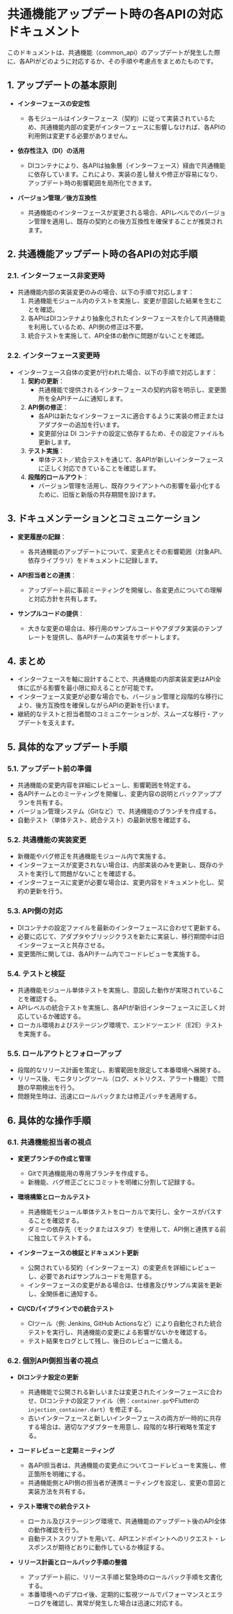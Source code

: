 <!-- 新規ファイル: common_api_update_documentation.md の作成 -->
# 共通機能アップデート時の各APIの対応ドキュメント

このドキュメントは、共通機能（common_api）のアップデートが発生した際に、各APIがどのように対応するか、その手順や考慮点をまとめたものです。

## 1. アップデートの基本原則

- **インターフェースの安定性**
  - 各モジュールはインターフェース（契約）に従って実装されているため、共通機能内部の変更がインターフェースに影響しなければ、各APIの利用側は変更する必要がありません。

- **依存性注入（DI）の活用**
  - DIコンテナにより、各APIは抽象層（インターフェース）経由で共通機能に依存しています。これにより、実装の差し替えや修正が容易になり、アップデート時の影響範囲を局所化できます。

- **バージョン管理／後方互換性**
  - 共通機能のインターフェースが変更される場合、APIレベルでのバージョン管理を適用し、既存の契約との後方互換性を確保することが推奨されます。

## 2. 共通機能アップデート時の各APIの対応手順

### 2.1. インターフェース非変更時

- 共通機能内部の実装変更のみの場合、以下の手順で対応します：
  1. 共通機能モジュール内のテストを実施し、変更が意図した結果を生むことを確認。
  2. 各APIはDIコンテナより抽象化されたインターフェースを介して共通機能を利用しているため、API側の修正は不要。
  3. 統合テストを実施して、API全体の動作に問題がないことを確認。

### 2.2. インターフェース変更時

- インターフェース自体の変更が行われた場合、以下の手順で対応します：
  1. **契約の更新**：
     - 共通機能で提供されるインターフェースの契約内容を明示し、変更箇所を全APIチームに通知します。
  2. **API側の修正**：
     - 各APIは新たなインターフェースに適合するように実装の修正またはアダプターの追加を行います。
     - 変更部分は DI コンテナの設定に依存するため、その設定ファイルも更新します。
  3. **テスト実施**：
     - 単体テスト／統合テストを通じて、各APIが新しいインターフェースに正しく対応できていることを確認します。
  4. **段階的ロールアウト**：
     - バージョン管理を活用し、既存クライアントへの影響を最小化するために、旧版と新版の共存期間を設けます。

## 3. ドキュメンテーションとコミュニケーション

- **変更履歴の記録**：
  - 各共通機能のアップデートについて、変更点とその影響範囲（対象API、依存ライブラリ）をドキュメントに記録します。

- **API担当者との連携**：
  - アップデート前に事前ミーティングを開催し、各変更点についての理解と対応方針を共有します。

- **サンプルコードの提供**：
  - 大きな変更の場合は、移行用のサンプルコードやアダプタ実装のテンプレートを提供し、各APIチームの実装をサポートします。

## 4. まとめ

- インターフェースを軸に設計することで、共通機能の内部実装変更はAPI全体に広がる影響を最小限に抑えることが可能です。
- インターフェース変更が必要な場合でも、バージョン管理と段階的な移行により、後方互換性を確保しながらAPIの更新を行います。
- 継続的なテストと担当者間のコミュニケーションが、スムーズな移行・アップデートを支えます。

## 5. 具体的なアップデート手順

### 5.1. アップデート前の準備
- 共通機能の変更内容を詳細にレビューし、影響範囲を特定する。
- 各APIチームとのミーティングを開催し、変更内容の説明とバックアッププランを共有する。
- バージョン管理システム（Gitなど）で、共通機能のブランチを作成する。
- 自動テスト（単体テスト、統合テスト）の最新状態を確認する。

### 5.2. 共通機能の実装変更
- 新機能やバグ修正を共通機能モジュール内で実施する。
- インターフェースが変更されない場合は、内部実装のみを更新し、既存のテストを実行して問題がないことを確認する。
- インターフェースに変更が必要な場合は、変更内容をドキュメント化し、契約の更新を行う。

### 5.3. API側の対応
- DIコンテナの設定ファイルを最新のインターフェースに合わせて更新する。
- 必要に応じて、アダプタやブリッジクラスを新たに実装し、移行期間中は旧インターフェースと共存させる。
- 変更箇所に関しては、各APIチーム内でコードレビューを実施する。

### 5.4. テストと検証
- 共通機能モジュール単体テストを実施し、意図した動作が実現されていることを確認する。
- APIレベルの統合テストを実施し、各APIが新旧インターフェースに正しく対応しているか確認する。
- ローカル環境およびステージング環境で、エンドツーエンド（E2E）テストを実施する。

### 5.5. ロールアウトとフォローアップ
- 段階的なリリース計画を策定し、影響範囲を限定して本番環境へ展開する。
- リリース後、モニタリングツール（ログ、メトリクス、アラート機能）で問題の早期検出を行う。
- 問題発生時は、迅速にロールバックまたは修正パッチを適用する。

## 6. 具体的な操作手順

### 6.1. 共通機能担当者の視点
- **変更ブランチの作成と管理**
  - Gitで共通機能用の専用ブランチを作成する。
  - 新機能、バグ修正ごとにコミットを明確に分割して記録する。

- **環境構築とローカルテスト**
  - 共通機能モジュール単体テストをローカルで実行し、全ケースがパスすることを確認する。
  - ダミーの依存先（モックまたはスタブ）を使用して、API側と連携する前に独立してテストする。

- **インターフェースの検証とドキュメント更新**
  - 公開されている契約（インターフェース）の変更点を詳細にレビューし、必要であればサンプルコードを用意する。
  - インターフェースの変更がある場合は、仕様書及びサンプル実装を更新し、全関係者に通知する。

- **CI/CDパイプラインでの統合テスト**
  - CIツール（例: Jenkins, GitHub Actionsなど）により自動化された統合テストを実行し、共通機能の変更による影響がないかを確認する。
  - テスト結果をログとして残し、後日のレビューに備える。

### 6.2. 個別API側担当者の視点
- **DIコンテナ設定の更新**
  - 共通機能で公開される新しいまたは変更されたインターフェースに合わせ、DIコンテナの設定ファイル（例：`container.go`やFlutterの`injection_container.dart`）を修正する。
  - 古いインターフェースと新しいインターフェースの両方が一時的に共存する場合は、適切なアダプターを用意し、段階的な移行戦略を策定する。

- **コードレビューと定期ミーティング**
  - 各API担当者は、共通機能の変更点についてコードレビューを実施し、修正箇所を明確にする。
  - 共通機能側とAPI側の担当者が連携ミーティングを設定し、変更の意図と実装方法を共有する。

- **テスト環境での統合テスト**
  - ローカル及びステージング環境で、共通機能のアップデート後のAPI全体の動作確認を行う。
  - 自動テストスクリプトを用いて、APIエンドポイントへのリクエスト・レスポンスが期待どおりに動作しているか検証する。

- **リリース計画とロールバック手順の整備**
  - アップデート前に、リリース手順と緊急時のロールバック手順を文書化する。
  - 本番環境へのデプロイ後、定期的に監視ツールでパフォーマンスとエラーログを確認し、異常が発生した場合は迅速に対応する。
